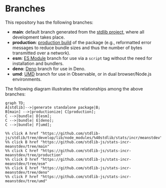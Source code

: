 <!--

@license Apache-2.0

Copyright (c) 2022 The Stdlib Authors.

Licensed under the Apache License, Version 2.0 (the "License");
you may not use this file except in compliance with the License.
You may obtain a copy of the License at

    http://www.apache.org/licenses/LICENSE-2.0

Unless required by applicable law or agreed to in writing, software
distributed under the License is distributed on an "AS IS" BASIS,
WITHOUT WARRANTIES OR CONDITIONS OF ANY KIND, either express or implied.
See the License for the specific language governing permissions and
limitations under the License.

-->

# Branches

This repository has the following branches:

-   **main**: default branch generated from the [stdlib project][stdlib-url], where all development takes place.
-   **production**: [production build][production-url] of the package (e.g., reformatted error messages to reduce bundle sizes and thus the number of bytes transmitted over a network).
-   **esm**: [ES Module][esm-url] branch for use via a `script` tag without the need for installation and bundlers.
-   **deno**: [Deno][deno-url] branch for use in Deno.
-   **umd**: [UMD][umd-url] branch for use in Observable, or in dual browser/Node.js environments.

The following diagram illustrates the relationships among the above branches:

```mermaid
graph TD;
A[stdlib]-->|generate standalone package|B;
B[main] -->|productionize| C[production];
C -->|bundle| D[esm];
C -->|bundle| E[deno];
C -->|bundle| F[umd];

%% click A href "https://github.com/stdlib-js/stdlib/tree/develop/lib/node_modules/%40stdlib/stats/incr/meanstdev"
%% click B href "https://github.com/stdlib-js/stats-incr-meanstdev/tree/main"
%% click C href "https://github.com/stdlib-js/stats-incr-meanstdev/tree/production"
%% click D href "https://github.com/stdlib-js/stats-incr-meanstdev/tree/esm"
%% click E href "https://github.com/stdlib-js/stats-incr-meanstdev/tree/deno"
%% click F href "https://github.com/stdlib-js/stats-incr-meanstdev/tree/umd"
```

[stdlib-url]: https://github.com/stdlib-js/stdlib/tree/develop/lib/node_modules/%40stdlib/stats/incr/meanstdev
[production-url]: https://github.com/stdlib-js/stats-incr-meanstdev/tree/production
[deno-url]: https://github.com/stdlib-js/stats-incr-meanstdev/tree/deno
[umd-url]: https://github.com/stdlib-js/stats-incr-meanstdev/tree/umd
[esm-url]: https://github.com/stdlib-js/stats-incr-meanstdev/tree/esm